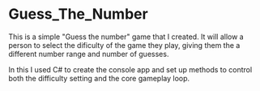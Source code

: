 # Guess_The_Number

This is a simple "Guess the number" game that I created. It will allow a person to select the dificulty of the game they play, giving them the a different number range and number of guesses. 

In this I used C# to create the console app and set up methods to control both the difficulty setting and the core gameplay loop. 